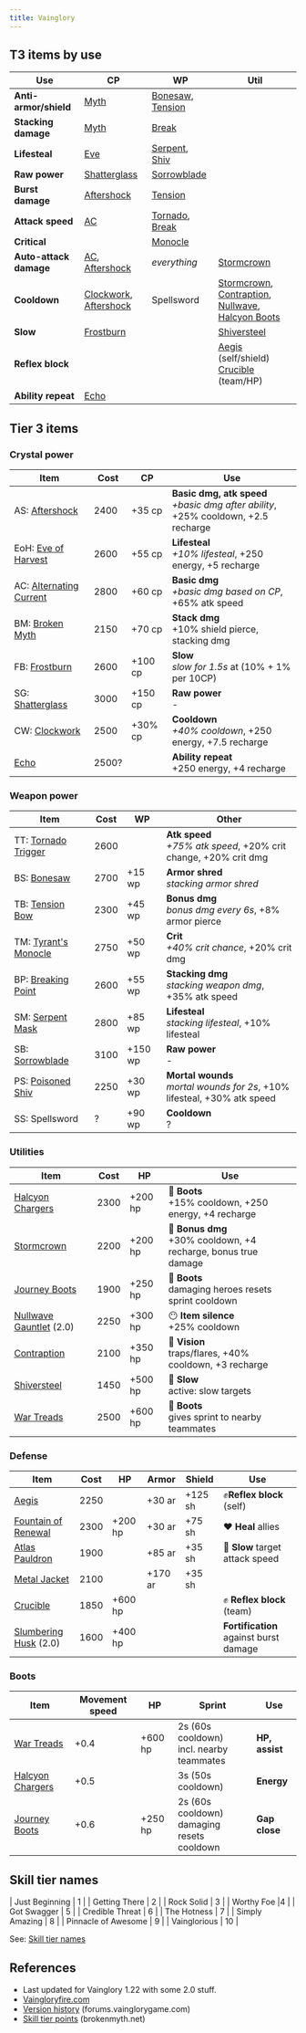 ```yaml
---
title: Vainglory
---
```


## T3 items by use

| Use                    | CP                                | WP                           | Util                                                                           |
| ---                    | ---                               | ---                          | ---                                                                            |
| __Anti-armor/shield__  | [Myth][BM]                        | [Bonesaw][BS], [Tension][TB] |                                                                                |
| __Stacking damage__    | [Myth][BM]                        | [Break][BP]                  |                                                                                |
| __Lifesteal__          | [Eve][Eve]                        | [Serpent][SM], [Shiv][PS]    |                                                                                |
| __Raw power__          | [Shatterglass][SG]                | [Sorrowblade][SB]            |                                                                                |
| __Burst damage__       | [Aftershock][AS]                  | [Tension][TB]                |                                                                                |
| __Attack speed__       | [AC][AC]                          | [Tornado][TT], [Break][BP]   |                                                                                |
| __Critical__           |                                   | [Monocle][TM]                |                                                                                |
| __Auto-attack damage__ | [AC][AC], [Aftershock][AS]        | _everything_                 | [Stormcrown][SC]                                                               |
| __Cooldown__           | [Clockwork][CW], [Aftershock][AS] | Spellsword                   | [Stormcrown][SC], [Contraption][Con], [Nullwave][Null], [Halcyon Boots][HBoot] |
| __Slow__               | [Frostburn][FB]                   |                              | [Shiversteel][SS]                                                              |
| __Reflex block__       |                                   |                              | [Aegis][Aegis] (self/shield) <br> [Crucible][Cru] (team/HP)                    |
| __Ability repeat__     | [Echo][Echo]                      |                              |                                                                                |

## Tier 3 items

### Crystal power

| Item                          | Cost  | CP      | Use                                                                                    |
| ----                          | ---   | ---     | ---                                                                                    |
| AS: [Aftershock][AS]          | 2400  | +35 cp  | __Basic dmg, atk speed__ <br> *+basic dmg after ability*, +25% cooldown, +2.5 recharge |
| EoH: [Eve of Harvest][Eve]    | 2600  | +55 cp  | __Lifesteal__            <br> *+10% lifesteal*, +250 energy, +5 recharge               |
| AC: [Alternating Current][AC] | 2800  | +60 cp  | __Basic dmg__            <br> *+basic dmg based on CP*, +65% atk speed                 |
| BM: [Broken Myth][BM]         | 2150  | +70 cp  | __Stack dmg__            <br> +10% shield pierce, stacking dmg                         |
| FB: [Frostburn][FB]           | 2600  | +100 cp | __Slow__                 <br> *slow for 1.5s* at (10% + 1% per 10CP)                   |
| SG: [Shatterglass][SG]        | 3000  | +150 cp | __Raw power__            <br> -                                                        |
| CW: [Clockwork][CW]           | 2500  | +30% cp | __Cooldown__             <br> *+40% cooldown*, +250 energy, +7.5 recharge              |
| [Echo][Echo]                  | 2500? |         | __Ability repeat__       <br> +250 energy, +4 recharge                                 |

[AS]: http://www.vaingloryfire.com/vainglory/wiki/items/aftershock
[AC]: http://www.vaingloryfire.com/vainglory/wiki/items/alternating-current
[Eve]: http://www.vaingloryfire.com/vainglory/wiki/items/eve-of-harvest
[SG]: http://www.vaingloryfire.com/vainglory/wiki/items/shatterglass
[BM]: http://www.vaingloryfire.com/vainglory/wiki/items/broken-myth
[CW]: http://www.vaingloryfire.com/vainglory/wiki/items/clockwork
[FB]: http://www.vaingloryfire.com/vainglory/wiki/items/frostburn
[Echo]: http://www.vaingloryfire.com/vainglory/wiki/items/echo

### Weapon power

| Item                       | Cost | WP      | Other                                                                         |
| ----                       | ---  | ---     | ---                                                                           |
| TT: [Tornado Trigger][TT]  | 2600 |         | __Atk speed__     <br> *+75% atk speed*, +20% crit change, +20% crit dmg      |
| BS: [Bonesaw][BS]          | 2700 | +15 wp  | __Armor shred__   <br> *stacking armor shred*                                 |
| TB: [Tension Bow][TB]      | 2300 | +45 wp  | __Bonus dmg__     <br> *bonus dmg every 6s*, +8% armor pierce                 |
| TM: [Tyrant's Monocle][TM] | 2750 | +50 wp  | __Crit__          <br> *+40% crit chance*, +20% crit dmg                      |
| BP: [Breaking Point][BP]   | 2600 | +55 wp  | __Stacking dmg__  <br> *stacking weapon dmg*, +35% atk speed                  |
| SM: [Serpent Mask][SM]     | 2800 | +85 wp  | __Lifesteal__     <br> *stacking lifesteal*, +10% lifesteal                   |
| SB: [Sorrowblade][SB]      | 3100 | +150 wp | __Raw power__     <br> -                                                      |
| PS: [Poisoned Shiv][PS]    | 2250 | +30 wp  | __Mortal wounds__ <br> *mortal wounds for 2s*, +10% lifesteal, +30% atk speed |
| SS: Spellsword             | ?    | +90 wp  | __Cooldown__      <br> ?                                                      |

[BS]: http://www.vaingloryfire.com/vainglory/wiki/items/bonesaw
[BP]: http://www.vaingloryfire.com/vainglory/wiki/items/breaking-point
[SM]: http://www.vaingloryfire.com/vainglory/wiki/items/serpent-mask
[SB]: http://www.vaingloryfire.com/vainglory/wiki/items/sorrowblade
[TB]: http://www.vaingloryfire.com/vainglory/wiki/items/tension-bow
[TT]: http://www.vaingloryfire.com/vainglory/wiki/items/tornado-trigger
[TM]: http://www.vaingloryfire.com/vainglory/wiki/items/tyrants-monocle
[PS]: http://www.vaingloryfire.com/vainglory/wiki/items/poisoned-shiv

### Utilities

| Item                            | Cost | HP      | Use                                                                    |
| ---                             | ---  | ---     | ---                                                                    |
| [Halcyon Chargers][HBoot]       | 2300 | +200 hp | 👟 __Boots__        <br> +15% cooldown, +250 energy, +4 recharge       |
| [Stormcrown][SC]                | 2200 | +200 hp | 🔴 __Bonus dmg__    <br> +30% cooldown, +4 recharge, bonus true damage |
| [Journey Boots][JBoot]          | 1900 | +250 hp | 👟 __Boots__        <br> damaging heroes resets sprint cooldown        |
| [Nullwave Gauntlet][Null] (2.0) | 2250 | +300 hp | 😶 __Item silence__ <br> +25% cooldown                                 |
| [Contraption][Con]              | 2100 | +350 hp | 👀 __Vision__       <br> traps/flares, +40% cooldown, +3 recharge      |
| [Shiversteel][SS]               | 1450 | +500 hp | 🐌 __Slow__         <br> active: slow targets                          |
| [War Treads][WBoot]             | 2500 | +600 hp | 👟 __Boots__        <br> gives sprint to nearby teammates              |

### Defense

| Item                            | Cost | HP      | Armor   | Shield  | Use                                    |
| ---                             | ---  | ---     | ---     | ---     | ---                                    |
| [Aegis][Aegis]                  | 2250 |         | +30 ar  | +125 sh | ✊__Reflex block__ (self)              |
| [Fountain of Renewal][Fountain] | 2300 | +200 hp | +30 ar  | +75 sh  | ❤ __Heal__ allies                      |
| [Atlas Pauldron][Atlas]         | 1900 |         | +85 ar  | +35 sh  | 🐌 __Slow__ target attack speed        |
| [Metal Jacket][Metal]           | 2100 |         | +170 ar | +35 sh  |                                        |
| [Crucible][Cru]                 | 1850 | +600 hp |         |         | ✊ __Reflex block__ (team)             |
| [Slumbering Husk][Husk] (2.0)   | 1600 | +400 hp |         |         | __Fortification__ against burst damage |

[Fountain]: http://www.vaingloryfire.com/vainglory/wiki/items/fountain-of-renewal
[Cru]: http://www.vaingloryfire.com/vainglory/wiki/items/aegis
[Aegis]: http://www.vaingloryfire.com/vainglory/wiki/items/aegis
[Atlas]: http://www.vaingloryfire.com/vainglory/wiki/items/atlas-pauldron
[Metal]: http://www.vaingloryfire.com/vainglory/wiki/items/metal-jacket
[Husk]: http://www.vaingloryfire.com/vainglory/wiki/items/slumbering-husk
[Null]: http://www.vaingloryfire.com/vainglory/wiki/items/nullwave-gauntlet

### Boots

| Item                      | Movement speed | HP      | Sprint                                          | Use            |
| ---                       | ---            | ---     | ---                                             | ---            |
| [War Treads][WBoot]       | +0.4           | +600 hp | 2s (60s cooldown) <br> incl. nearby teammates   | __HP, assist__ |
| [Halcyon Chargers][HBoot] | +0.5           |         | 3s (50s cooldown)                               | __Energy__     |
| [Journey Boots][JBoot]    | +0.6           | +250 hp | 2s (60s cooldown) <br> damaging resets cooldown | __Gap close__  |

[Con]: http://www.vaingloryfire.com/vainglory/wiki/items/contraption
[HBoot]: http://www.vaingloryfire.com/vainglory/wiki/items/halcyon-chargers
[WBoot]: http://www.vaingloryfire.com/vainglory/wiki/items/war-treads
[JBoot]: http://www.vaingloryfire.com/vainglory/wiki/items/journey-boots
[SC]: http://www.vaingloryfire.com/vainglory/wiki/items/stormcrown
[SS]: http://www.vaingloryfire.com/vainglory/wiki/items/shiversteel

## Skill tier names

| Just Beginning | 1 |
| Getting There | 2 |
| Rock Solid | 3 |
| Worthy Foe |4 |
| Got Swagger | 5 |
| Credible Threat | 6 |
| The Hotness | 7 |
| Simply Amazing | 8 |
| Pinnacle of Awesome | 9 |
| Vainglorious | 10 |

See: [Skill tier names](http://www.vaingloryfire.com/vainglory/forum/general-discussion/bronze-silver-gold-rankings-5312)

## References

- Last updated for Vainglory 1.22 with some 2.0 stuff.
- [Vaingloryfire.com](http://www.vaingloryfire.com/)
- [Version history](http://forums.vainglorygame.com/index.php?threads/41129/) (forums.vainglorygame.com)
- [Skill tier points](http://brokenmyth.net/skill-tier-point-far-next-tier/#more-10043) (brokenmyth.net)

